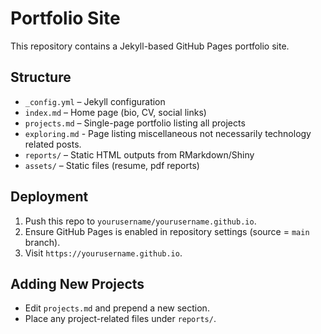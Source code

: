 # Portfolio Site

This repository contains a Jekyll-based GitHub Pages portfolio site.

## Structure

- `_config.yml` – Jekyll configuration
- `index.md` – Home page (bio, CV, social links)
- `projects.md` – Single-page portfolio listing all projects
- `exploring.md` - Page listing miscellaneous not necessarily technology related posts.
- `reports/` – Static HTML outputs from RMarkdown/Shiny
- `assets/` – Static files (resume, pdf reports)

## Deployment

1. Push this repo to `yourusername/yourusername.github.io`.
2. Ensure GitHub Pages is enabled in repository settings (source = `main` branch).
3. Visit `https://yourusername.github.io`.

## Adding New Projects

- Edit `projects.md` and prepend a new section.
- Place any project-related files under `reports/`.